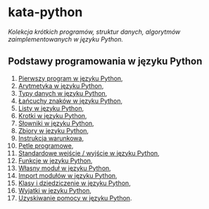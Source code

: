 # kata-python
_Kolekcja krótkich programów, struktur danych, algorytmów zaimplementowanych w języku Python._

Podstawy programowania w języku Python
----------------------------

01. [Pierwszy program w języku Python](/basic/lesson01.py),
02. [Arytmetyka w języku Python](/basic/lesson02.py),
03. [Typy danych w języku Python](/basic/lesson03.py),
04. [Łańcuchy znaków w języku Python](/basic/lesson04.py),
05. [Listy w języku Python](/basic/lesson05.py),
06. [Krotki w języku Python](/basic/lesson06.py),
07. [Słowniki w języku Python](/basic/lesson07.py),
08. [Zbiory w jezyku Python](/basic/lesson08.py),
09. [Instrukcja warunkowa](/basic/lesson09.py),
10. [Pętle programowe](/basic/lesson10.py),
11. [Standardowe wejście / wyjście w języku Python](/basic/lesson11.py),
12. [Funkcje w jezyku Python](/basic/lesson12.py),
13. [Własny moduł w języku Python](/basic/lesson13.py),
14. [Import modułów w języku Python](/basic/lesson13_import.py),
15. [Klasy i dziedziczenie w języku Python](/basic/lesson14.py),
16. [Wyjatki w jezyku Python](/basic/lesson15.py),
17. [Uzyskiwanie pomocy w języku Python](/basic/lesson16.py).

<!--
Zadania
----------------------------
1. [Napisać funkcje wykonującą kopiowanie pliku, która pomija linie rozpoczynające sie od znaku **#** (linie z komentarzami)](/tasks/task001.py).
2. [Mamy napis wielowierszowy. W jaki sposób obliczyć liczbę wyrazów w napisie?](/tasks/task002.py).
3. [Zaproponować program, który pozwoli rozdzielić wszystkie znaki danego słowa znakiem podkreslenia](/tasks/task003.py).
4. [Zbudować napis składający się z pierwszych/ostatnich znaków wszystkich słów umieszczonych w zmiennej](/tasks/task004.py).
5. [Obliczyć łączną długość wyrazów w napisie](/tasks/task005.py).
6. [Odszukać najdłuższy wyraz oraz długość najdłuższego wyrazu w napisie](/tasks/task006.py).
7. [Zamien liczby w kolekcji na jeden ciąg tekstowy](/tasks/task007.py).
8. [W tekście wyszukaj 'GvR' i zamień na 'Guido van Rossum'](/tasks/task008.py).
9. [Posortować wyrazy z napisu alfabetycznie oraz pod wzgledem długości](/tasks/task009.py).
10. [Znalezc liczbę cyfr '0' w dużej liczbie całkowitej](/tasks/task010.py).
11. [Lista zawiera liczby 1, 2 i 3 cyfrowe. Zbuduj napis z trzycyfrowych bloków z listy. Braki w liczbach uzupełnij zerami np. 1 = 001, 23 = 023, 481 = 481 itd.](/tasks/task011.py)
-->
